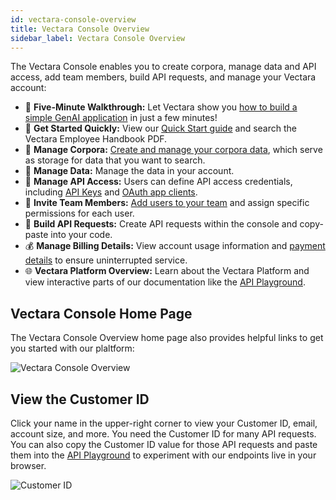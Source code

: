 ```yaml
---
id: vectara-console-overview
title: Vectara Console Overview
sidebar_label: Vectara Console Overview
---
```


The Vectara Console enables you to create corpora, manage data and API access, 
add team members, build API requests, and manage your Vectara account:

* :rocket: **Five-Minute Walkthrough:** Let Vectara show you [how to build a simple 
  GenAI application](https://console.vectara.com/console/walkthrough) in just a few minutes!
* :runner: **Get Started Quickly:** View our [Quick Start guide](/docs/quickstart) and search the Vectara 
  Employee Handbook PDF.
* :floppy_disk: **Manage Corpora:** [Create and manage your corpora data](/docs/console-ui/creating-a-corpus), which serve as storage 
  for data that you want to search.
* :ledger: **Manage Data:** Manage the data in your account.
* :closed_lock_with_key: **Manage API Access:** Users can define API access credentials, including 
  [API Keys](/docs/learn/authentication/api-key-management) and [OAuth app clients](/docs/learn/authentication/oauth-2).
* :busts_in_silhouette: **Invite Team Members:** [Add users to your team](/docs/console-ui/manage-user) and assign 
  specific permissions for each user.
* :wrench: **Build API Requests:** Create API requests within the console and copy-paste 
  into your code.
* :moneybag: **Manage Billing Details:** View account usage information and [payment 
  details](/docs/console-ui/update-credit-card) to ensure uninterrupted service.
* :globe_with_meridians: **Vectara Platform Overview:** Learn about the Vectara Platform and view interactive 
  parts of our documentation like the [API Playground](/docs/rest-api/vectara-api-v-2).

## Vectara Console Home Page

The Vectara Console Overview home page also provides helpful links to get you started 
with our plaltform:

![Vectara Console Overview](/img/console_overview.png)


## View the Customer ID

Click your name in the upper-right corner to view your Customer ID, email, 
account size, and more. You need the Customer ID for many API requests. You 
can also copy the Customer ID value for those API requests and paste them 
into the [API Playground](/docs/rest-api/) to experiment with our endpoints 
live in your browser.

![Customer ID](/img/customer_id.png)